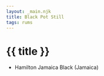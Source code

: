 ```yaml
---
layout: _main.njk
title: Black Pot Still
tags: rums
---
```

<!-- markdownlint-disable MD025 -->
# {{ title }}
<!-- markdownlint-disable MD025 -->

<div class="index">

* Hamilton Jamaica Black (Jamaica)

</div>
